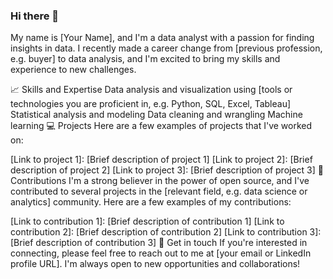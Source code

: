 ### Hi there 👋
 My name is [Your Name], and I'm a data analyst with a passion for finding insights in data. I recently made a career change from [previous profession, e.g. buyer] to data analysis, and I'm excited to bring my skills and experience to new challenges.

📈 Skills and Expertise Data analysis and visualization using [tools or technologies you are proficient in, e.g. Python, SQL, Excel, Tableau] Statistical analysis and modeling Data cleaning and wrangling Machine learning 💻 Projects Here are a few examples of projects that I've worked on:

[Link to project 1]: [Brief description of project 1] [Link to project 2]: [Brief description of project 2] [Link to project 3]: [Brief description of project 3] 🔭 Contributions I'm a strong believer in the power of open source, and I've contributed to several projects in the [relevant field, e.g. data science or analytics] community. Here are a few examples of my contributions:

[Link to contribution 1]: [Brief description of contribution 1] [Link to contribution 2]: [Brief description of contribution 2] [Link to contribution 3]: [Brief description of contribution 3] 📧 Get in touch If you're interested in connecting, please feel free to reach out to me at [your email or LinkedIn profile URL]. I'm always open to new opportunities and collaborations!

<!--
**Johanna933/Johanna933** is a ✨ _special_ ✨ repository because its `README.md` (this file) appears on your GitHub profile.

Here are some ideas to get you started:

- 🔭 I’m currently working on ...
- 🌱 I’m currently learning ...
- 👯 I’m looking to collaborate on ...
- 🤔 I’m looking for help with ...
- 💬 Ask me about ...
- 📫 How to reach me: ...
- 😄 Pronouns: ...
- ⚡ Fun fact: ...
-->
